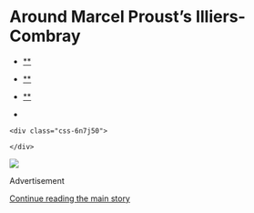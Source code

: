 <div id="app">

<div>

<div>

<div class="css-6ubjj1">

<div data-role="main">

<div class="css-adrcqs">

<div class="css-1f15qsr">

# Around Marcel Proust’s Illiers-Combray

<div class="css-6h8erb">

<div class="css-177v173">

<div class="css-2opxtz" data-role="toolbar" data-aria-label="Share Slideshow">

  - [**](https://www.facebookcorewwwi.onion/sharer.php?app_id=9869919170&u=https%3A%2F%2Fwww.nytimes3xbfgragh.onion%2Fslideshow%2F2017%2F05%2F15%2Ft-magazine%2Faround-marcel-prousts-illiers-combray.html%3Fsmid%3Dfb-share&name=Around%20Marcel%20Proust%E2%80%99s%20Illiers-Combray&redirect_uri=https%3A%2F%2Fwww.facebookcorewwwi.onion%2F)

  - [**](https://twitter.com/intent/tweet?url=https%3A%2F%2Fwww.nytimes3xbfgragh.onion%2Fslideshow%2F2017%2F05%2F15%2Ft-magazine%2Faround-marcel-prousts-illiers-combray.html%3Fsmid%3Dtw-share&text=Around%20Marcel%20Proust%E2%80%99s%20Illiers-Combray)

  - [**](mailto:?subject=nytimes3xbfgragh.onion%3A%20Around%20Marcel%20Proust%E2%80%99s%20Illiers-Combray&body=From%20The%20New%20York%20Times%3A%0A%0AAround%20Marcel%20Proust%E2%80%99s%20Illiers-Combray%0A%0AA%20look%20at%20the%20French%20town%20that%20he%20visited%20during%20his%20childhood%20%E2%80%94%20and%20that%20inspired%20his%20work.%0A%0Ahttps%3A%2F%2Fwww.nytimes3xbfgragh.onion%2Fslideshow%2F2017%2F05%2F15%2Ft-magazine%2Faround-marcel-prousts-illiers-combray.html%3Fsmid%3Dem-share)

  - 
    
    <div class="css-6n7j50">
    
    </div>

</div>

</div>

</div>

<div class="css-c2io1o">

<div class="css-157b6cd">

<div class="css-1rqhedk">

</div>

<div class="css-x9bynz">

<div class="css-flfj3q">

<div class="css-s7521k">

![](https://static01.graylady3jvrrxbe.onion/images/2017/05/15/t-magazine/proust-slide-63IF/proust-slide-63IF-superJumbo.jpg?quality=75&auto=webp&disable=upscale)

</div>

</div>

<div class="css-fbohnr">

<div class="css-ma4ch">

<div class="css-17vff4o">

Advertisement

</div>

[Continue reading the main
story](#after-right-0)

<div class="ad right-0-wrapper" style="text-align:center;height:100%;display:block">

<div id="right-0" class="place-ad" data-position="mid1" data-size-key="column">

</div>

</div>

<div id="after-right-0">

</div>

</div>

<div class="css-1ro4sa3">

<div class="slideshow-metadata-block css-1cnfvma" data-aria-live="polite">

<span class="css-1ly73wi e1tej78p0">Slide 1 of 8,</span>

<div class="css-1vbanrr">

Obsessed with the life and works of Marcel Proust, the legendary
filmmaker William Friedkin set out to experience firsthand Proust’s
great inspirations. He ended up in the little French town of
Illiers-Combray, which Proust visited during his childhood — and which
sets the scene for much of his novel “In Search of Lost Time.” Here, the
church of Saint-Jacques in Illiers-Combray.

</div>

<div class="css-1ic10kh">

Patrick
Tourneboeuf

</div>

</div>

<div class="css-11o0zik">

<div class="css-2opxtz" data-role="toolbar" data-aria-label="Share Slideshow">

  - [**](https://www.facebookcorewwwi.onion/sharer.php?app_id=9869919170&u=https%3A%2F%2Fwww.nytimes3xbfgragh.onion%2Fslideshow%2F2017%2F05%2F15%2Ft-magazine%2Faround-marcel-prousts-illiers-combray.html%3Fsmid%3Dfb-share&name=Around%20Marcel%20Proust%E2%80%99s%20Illiers-Combray&redirect_uri=https%3A%2F%2Fwww.facebookcorewwwi.onion%2F)

  - [**](https://twitter.com/intent/tweet?url=https%3A%2F%2Fwww.nytimes3xbfgragh.onion%2Fslideshow%2F2017%2F05%2F15%2Ft-magazine%2Faround-marcel-prousts-illiers-combray.html%3Fsmid%3Dtw-share&text=Around%20Marcel%20Proust%E2%80%99s%20Illiers-Combray)

  - [**](mailto:?subject=nytimes3xbfgragh.onion%3A%20Around%20Marcel%20Proust%E2%80%99s%20Illiers-Combray&body=From%20The%20New%20York%20Times%3A%0A%0AAround%20Marcel%20Proust%E2%80%99s%20Illiers-Combray%0A%0AA%20look%20at%20the%20French%20town%20that%20he%20visited%20during%20his%20childhood%20%E2%80%94%20and%20that%20inspired%20his%20work.%0A%0Ahttps%3A%2F%2Fwww.nytimes3xbfgragh.onion%2Fslideshow%2F2017%2F05%2F15%2Ft-magazine%2Faround-marcel-prousts-illiers-combray.html%3Fsmid%3Dem-share)

  - 
    
    <div class="css-6n7j50">
    
    </div>

</div>

</div>

</div>

</div>

</div>

</div>

</div>

<div class="css-1l3m0pt">

<div class="css-1tih3zn">

</div>

<div class="css-fvka1g">

<div class="css-l6b1o6">

<div class="css-11img8u">

<div class="css-r3fzrd">

</div>

<div class="css-r3fzrd">

</div>

</div>

<div class="css-11img8u">

<div class="css-r3fzrd">

</div>

<div class="css-r3fzrd">

</div>

</div>

</div>

</div>

<div class="css-1q44yri" style="transform:translateY(0px)">

<div class="css-1g0t0b2" style="position:static">

<div class="css-veutzq">

### Around Marcel Proust’s Illiers-Combray

A look at the French town that he visited during his childhood — and
that inspired his work.

</div>

<div class="css-1anwcxv">

</div>

</div>

</div>

## Slideshow controls

<div class="css-11bnb1r">

<div>

<span class="css-pa1wgl">1</span> / 8

</div>

</div>

<span class="css-1ly73wi e1tej78p0">Previous slide</span>

<div class="css-11xau8q">

</div>

<span class="css-1ly73wi e1tej78p0">Next slide</span>

<div class="css-18y7kfb">

</div>

</div>

</div>

</div>

</div>

</div>

</div>

</div>

</div>
